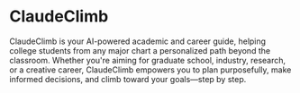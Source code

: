 # ClaudeClimb

ClaudeClimb is your AI-powered academic and career guide, helping college students from any major chart a personalized path beyond the classroom. Whether you're aiming for graduate school, industry, research, or a creative career, ClaudeClimb empowers you to plan purposefully, make informed decisions, and climb toward your goals—step by step.
